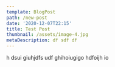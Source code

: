 ```yaml
---
template: BlogPost
path: /new-post
date: '2020-12-07T22:15'
title: Test Post
thumbnail: /assets/image-4.jpg
metaDescription: df sdf df
---
```

h dsui giuhjdfs udf ghihoiugigo hdfoijh io
